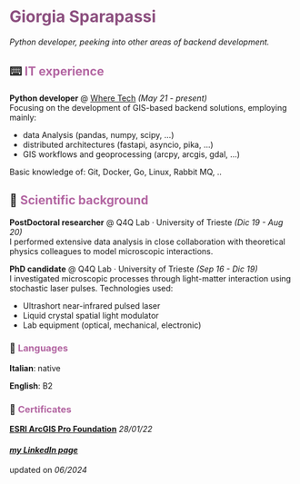 # <span style="color:#8c4f7f">Giorgia Sparapassi</span>

_Python developer, peeking into other areas of backend development._

## ⌨️ <span style="color:#b366a2">IT experience</span>

**Python developer** @ [Where Tech](https://wheretech.it/) _(May 21 - present)_\
Focusing on the development of GIS-based backend solutions, employing mainly:

- data Analysis (pandas, numpy, scipy, ...)
- distributed architectures (fastapi, asyncio, pika, ...)
- GIS workflows and geoprocessing (arcpy, arcgis, gdal, ...)

Basic knowledge of: Git, Docker, Go, Linux, Rabbit MQ, ..

## 🔬 <span style="color:#b366a2">Scientific background</span>

**PostDoctoral researcher** @ Q4Q Lab · University of Trieste _(Dic 19 - Aug 20)_\
I performed extensive data analysis in close collaboration with theoretical physics colleagues to model microscopic interactions.

**PhD candidate** @ Q4Q Lab · University of Trieste _(Sep 16 - Dic 19)_\
I investigated microscopic processes through light-matter interaction using stochastic laser pulses. Technologies used:
- Ultrashort near-infrared pulsed laser
- Liquid crystal spatial light modulator
- Lab equipment (optical, mechanical, electronic)


### 💬 <span style="color:#b366a2">Languages</span>

**Italian**: native

**English**: B2


### 📃 <span style="color:#b366a2">Certificates</span>

[**ESRI ArcGIS Pro Foundation**](https://www.credly.com/badges/45c6c71b-e405-4ff3-97c8-a62f0b65b371) _28/01/22_


#### _[my LinkedIn page](https://www.linkedin.com/in/giorgia-sparapassi/)_

updated on _06/2024_
